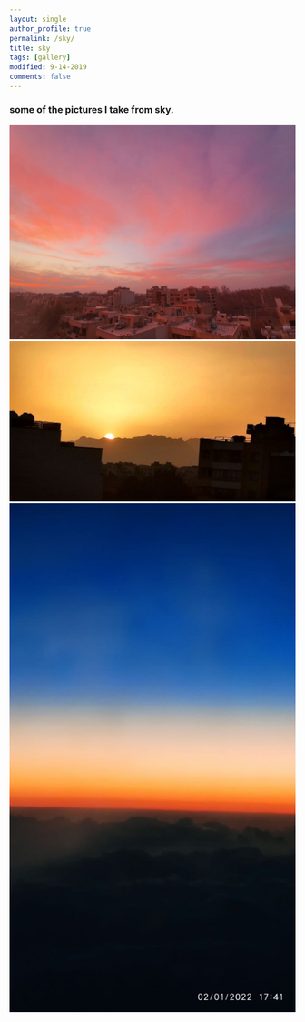 ```yaml
---
layout: single
author_profile: true
permalink: /sky/
title: sky
tags: [gallery]
modified: 9-14-2019
comments: false
---
```

### some of the pictures I take from sky.
![sky](/assets/images/a.jpg)
![sky](/assets/images/b.jpg)
![sky](/assets/images/d.jpg)

  





